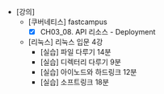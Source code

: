 - [강의]
	- [쿠버네티스] fastcampus
		- [x] CH03_08. API 리소스 - Deployment
	- [리눅스] 리눅스 입문 4강
		- [실습] 파일 다루기 14분
		- [실습] 디렉터리 다루기 9분
		- [실습] 아이노드와 하드링크 12분
		- [실습] 소프트링크 18분
<!--stackedit_data:
eyJoaXN0b3J5IjpbMTMxNTc4NDU2MF19
-->